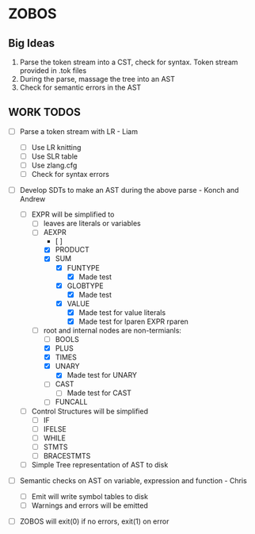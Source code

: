 # ZOBOS

## Big Ideas

1. Parse the token stream into a CST, check for syntax. Token stream provided in .tok files
2. During the parse, massage the tree into an AST
3. Check for semantic errors in the AST

## WORK TODOS

- [ ] Parse a token stream with LR - Liam
	- [ ] Use LR knitting
	- [ ] Use SLR table 
	- [ ] Use zlang.cfg
	- [ ] Check for syntax errors
- [ ] Develop SDTs to make an AST during the above parse - Konch and Andrew
    - [ ] EXPR will be simplified to 
        - [ ] leaves are literals or variables
        - [ ] AEXPR
            - [ ] 
            - [X] PRODUCT
            - [X] SUM
                - [X] FUNTYPE
                  - [X] Made test
                - [X] GLOBTYPE
                    - [X] Made test
                - [X] VALUE
                  - [X] Made test for value literals 
                  - [X] Made test for lparen EXPR rparen 
        - [ ] root and internal nodes are non-termianls:
            - [ ] BOOLS
            - [X] PLUS
            - [X] TIMES
            - [X] UNARY
                - [X] Made test for UNARY 
            - [ ] CAST
                - [ ] Made test for CAST
            - [ ] FUNCALL
    - [ ] Control Structures will be simplified
        - [ ] IF
        - [ ] IFELSE
        - [ ] WHILE
        - [ ] STMTS
        - [ ] BRACESTMTS
    - [ ] Simple Tree representation of AST to disk
- [ ] Semantic checks on AST on variable, expression and function - Chris
	- [ ] Emit will write symbol tables to disk 
	- [ ] Warnings and errors will be emitted 
- [ ] ZOBOS will exit(0) if no errors, exit(1) on error

